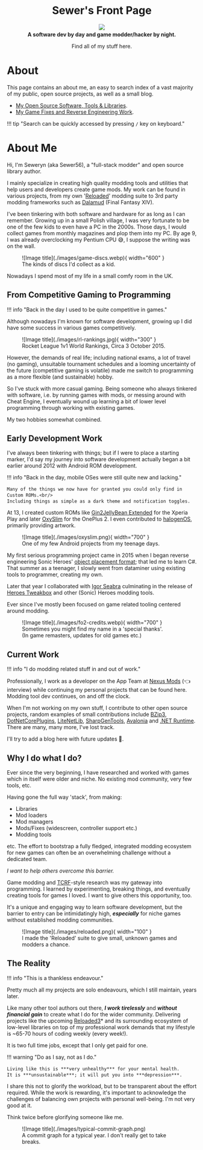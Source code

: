 <div align="center">
	<h1>Sewer's Front Page</h1>
	<img src="./images/icon.png" Width="200" /><br/>
	<strong>A software dev by day and game modder/hacker by night.</strong>
    <p>Find all of my stuff here.</p>
</div>

# About

This page contains an about me, an easy to search index of a vast majority of my public,
open source projects, as well as a small blog.  

- [My Open Source Software, Tools & Libraries](./index-libraries.md).  
- [My Game Fixes and Reverse Engineering Work](./index-games.md).  

!!! tip "Search can be quickly accessed by pressing `/` key on keyboard."

# About Me

Hi, I'm Seweryn (aka Sewer56), a "full-stack modder" and open source library author.

I mainly specialize in creating high quality modding tools and utilities that help users and developers
create game mods. My work can be found in various projects, from my own '[Reloaded]' modding
suite to 3rd party modding frameworks such as [Dalamud] (Final Fantasy XIV).

I've been tinkering with both software and hardware for as long as I can remember. Growing up in a
small Polish village, I was very fortunate to be one of the few kids to even have a PC in the 2000s.
Those days, I would collect games from monthly magazines and plop them into my PC. By age 9, I was
already overclocking my Pentium CPU 😅, I suppose the writing was on the wall.

<figure markdown="span">
  ![Image title](./images/game-discs.webp){ width="600" }
  <figcaption>The kinds of discs I'd collect as a kid.</figcaption>
</figure>

Nowadays I spend most of my life in a small comfy room in the UK.

## From Competitive Gaming to Programming

!!! info "Back in the day I used to be quite competitive in games."

Although nowadays I'm known for software development, growing up I did have some success in
various games competitively.

<figure markdown="span">
  ![Image title](./images/rl-rankings.jpg){ width="300" }
  <figcaption>Rocket League 1v1 World Rankings, Circa 3 October 2015.</figcaption>
</figure>

However, the demands of real life; including national exams, a lot of travel (no gaming), unsuitable
tournament schedules and a looming uncertainty of the future (competitive gaming is volatile)
made me switch to programming as a more flexible (and sustainable) hobby.

So I've stuck with more casual gaming. Being someone who always tinkered with software,
i.e. by running games with mods, or messing around with Cheat Engine, I eventually wound up
learning a bit of lower level programming through working with existing games.

My two hobbies somewhat combined.

## Early Development Work

I've always been tinkering with things; but if I were to place a starting marker, I'd say my
journey into software development actually began a bit earlier around 2012 with 
Android ROM development.

!!! info "Back in the day, mobile OSes were still quite new and lacking."

	Many of the things we now have for granted you could only find in Custom ROMs.<br/>
	Including things as simple as a dark theme and notification toggles.

At 13, I created custom ROMs like [Gin2JellyBean Extended][gin2jb-extended] for the Xperia Play and
later [OxySlim][oxyslim] for the OnePlus 2. I even contributed to [halogenOS][halogenOS],
primarily providing artwork.

<figure markdown="span">
  ![Image title](./images/oxyslim.png){ width="700" }
  <figcaption>One of my few Android projects from my teenage days.</figcaption>
</figure>

My first serious programming project came in 2015 when I began reverse engineering Sonic Heroes'
[object placement format]; that led me to learn C#. That summer as a teenager, I slowly went from
dataminer using existing tools to programmer, creating my own.

Later that year I collaborated with 
[Igor Seabra] culminating in the release of [Heroes Tweakbox] and other (Sonic) Heroes
modding tools.

Ever since I've mostly been focused on game related tooling centered around modding.

<figure markdown="span">
  ![Image title](./images/fo2-credits.webp){ width="700" }
  <figcaption>Sometimes you might find my name in a 'special thanks'.<br/>
  (In game remasters, updates for old games etc.)
  </figcaption>
</figure>

## Current Work

!!! info "I do modding related stuff in and out of work."

Professionally, I work as a developer on the App Team at [Nexus Mods] (👈 interview) while continuing
my personal projects that can be found here. Modding tool dev continues, on and off the clock.

When I'm not working on my own stuff, I contribute to other open source projects, 
random examples of small contributions include [BZip3], [DotNetCorePlugins], [LiteNetLib],
[SharpGenTools], [Avalonia] and [.NET Runtime][dotnet-pr]. There are many, many more, I've lost track.

I'll try to add a blog here with future updates 🤞.

## Why I do what I do?

Ever since the very beginning, I have researched and worked with games which in itself were
older and niche. No existing mod community, very few tools, etc.

Having gone the full way 'stack', from making:

- Libraries
- Mod loaders
- Mod managers
- Mods/Fixes (widescreen, controller support etc.)
- Modding tools

etc. The effort to bootstrap a fully fledged, integrated modding ecosystem for new games can
often be an overwhelming challenge without a dedicated team.

*I want to help others overcome this barrier.*

Game modding and [TCRF]-style research was my gateway into programming.
I learned by experimenting, breaking things, and eventually creating tools for games I loved.
I want to give others this opportunity, too.

It's a unique and engaging way to learn software development, but the barrier to entry can be
intimidatingly high, ***especially*** for niche games without established modding communities.

<figure markdown="span">
  ![Image title](./images/reloaded.png){ width="100" }
  <figcaption>I made the 'Reloaded' suite to give small, unknown games and modders a chance.</figcaption>
</figure>

## The Reality

!!! info "This is a thankless endeavour."

Pretty much all my projects are solo endeavours, which I still maintain, years later.

Like many other tool authors out there, ***I work tirelessly*** and ***without financial gain***
to create what I do for the wider community. Delivering projects like the upcoming [Reloaded3]*
and its surrounding ecosystem of low-level libraries on top of my professional work demands that my lifestyle
is ~65-70 hours of coding weekly (every week!).

It is two full time jobs, except that I only get paid for one.

!!! warning "Do as I say, not as I do."

    Living like this is ***very unhealthy*** for your mental health.
	It is ***unsustainable***; it will put you into ***depression***.

I share this not to glorify the workload, but to be transparent about the effort required.
While the work is rewarding, it's important to acknowledge the challenges of balancing own projects
with personal well-being. I'm not very good at it.

Think twice before glorifying someone like me.

<figure markdown="span">
  ![Image title](./images/typical-commit-graph.png)
  <figcaption>A commit graph for a typical year. I don't really get to take breaks.</figcaption>
</figure>

[gin2jb-extended]: https://forum.xda-developers.com/t/unofficial-sewers-mods-a-k-a-gin2jellybean-1-9-9-extended-rc1-2-3-7-addons.1934281/
[oxyslim]: https://forum.xda-developers.com/t/indefinitely-postponed-oxyslim-23-02-2016-2-2-2.3278169/
[Sonic Heroes]: ./games/sonic-heroes.md
[sh-object-editing]: https://info.sonicretro.org/SCHG:Sonic_Heroes/Object_Editing
[halogenOS]: https://halogenos.org
[Reloaded]: https://reloaded-project.github.io/Reloaded-II/
[Dalamud]: https://github.com/goatcorp/Dalamud
[Igor Seabra]: https://github.com/igorseabra4
[Heroes Tweakbox]: https://www.youtube.com/watch?v=4O3IDXzU1L8
[DotNetCorePlugins]: https://github.com/natemcmaster/DotNetCorePlugins/pull/164
[LiteNetLib]: https://github.com/RevenantX/LiteNetLib/pull/416
[SharpGenTools]: https://github.com/SharpGenTools/SharpGenTools/pull/222
[Avalonia]: https://github.com/AvaloniaUI/Avalonia/pull/16033
[BZip3]: https://github.com/kspalaiologos/bzip3/pull/144
[dotnet-pr]: https://github.com/dotnet/runtime/pull/76559
[Reloaded-II]: https://reloaded-project.github.io/Reloaded-II/
[Nexus Mods]: https://www.nexusmods.com/news/15105
[object placement format]: https://info.sonicretro.org/SCHG:Sonic_Heroes/Object_Editing
[Reloaded3]: https://reloaded-project.github.io/Reloaded-III/ "Coming Soon (TM), Hopefully in 2027 after 4 years of development from the ground up."
[TCRF]: https://tcrf.net